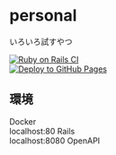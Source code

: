 # personal
いろいろ試すやつ

[![Ruby on Rails CI](https://github.com/sackle-yumura/personal/actions/workflows/rubyonrails.yml/badge.svg)](https://github.com/sackle-yumura/personal/actions/workflows/rubyonrails.yml)  
[![Deploy to GitHub Pages](https://github.com/sackle-yumura/personal/actions/workflows/deploy-to-github-pages.yml/badge.svg)](https://github.com/sackle-yumura/personal/actions/workflows/deploy-to-github-pages.yml)

## 環境

Docker  
localhost:80 Rails  
localhost:8080 OpenAPI
